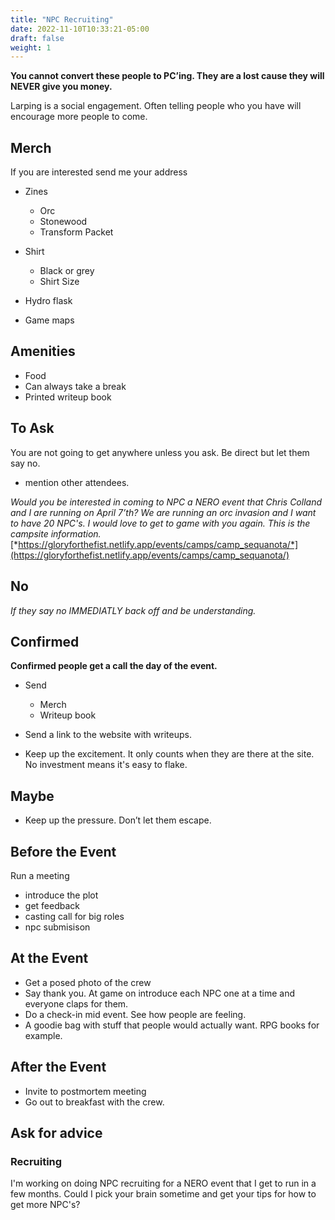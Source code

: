 ```yaml
---
title: "NPC Recruiting"
date: 2022-11-10T10:33:21-05:00
draft: false
weight: 1
---
```


**You cannot convert these people to PC’ing. They are a lost cause they will NEVER give you money.**

Larping is a social engagement. Often telling people who you have will encourage more people to come. 

## Merch

If you are interested send me your address 

- Zines
  - Orc
  - Stonewood
  - Transform Packet

- Shirt
  - Black or grey 
  - Shirt Size
- Hydro flask
- Game maps

## Amenities 

- Food
- Can always take a break
- Printed writeup book

## To Ask

You are not going to get anywhere unless you ask. Be direct but let them say no. 

 - mention other attendees.

*Would you be interested in coming to NPC a NERO event that Chris Colland and I are running on April 7’th? We are running an orc invasion and I want to have 20 NPC's. I would love to get to game with you again. This is the campsite information.*  [*https://gloryforthefist.netlify.app/events/camps/camp_sequanota/*](https://gloryforthefist.netlify.app/events/camps/camp_sequanota/)

## No

*If they say no IMMEDIATLY back off and be understanding.* 

## Confirmed

**Confirmed people get a call the day of the event.** 

 - Send 
   - Merch
   - Writeup book

 - Send a link to the website with writeups.
 - Keep up the excitement. It only counts when they are there at the site. No investment means it's easy to flake.  

## Maybe

  - Keep up the pressure. Don’t let them escape.

## Before the Event

Run a meeting 

 - introduce the plot
 - get feedback 
 - casting call for big roles
 - npc submisison

## At the Event 

- Get a posed photo of the crew
- Say thank you. At game on introduce each NPC one at a time and everyone claps for them.  
- Do a check-in mid event. See how people are feeling. 
- A goodie bag with stuff that people would actually want. RPG books for example. 

## After the Event

- Invite to postmortem meeting
- Go out to breakfast with the crew. 

## Ask for advice 

### Recruiting 

I'm working on doing  NPC recruiting for a NERO event that I get to run in a few months. Could I pick your brain sometime and get your tips for how to get more NPC's?
